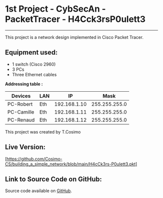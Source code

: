 # 1st Project  - CybSecAn - PacketTracer - H4Cck3rsP0ulett3
********************************************************

This project is a network design implemented in Cisco Packet Tracer.

## Equipment used:

- 1 switch (Cisco 2960)
- 3 PCs 
- Three Ethernet cables

**Addressing table :**

| Devices | LAN | IP | Mask |
|---------|-----|----|------|
| PC-Robert | Eth | 192.168.1.10 | 255.255.255.0 | 
| PC-Camille | Eth | 192.168.1.11 | 255.255.255.0 |
| PC-Renaud | Eth | 192.168.1.12 | 255.255.255.0 |


This project was created by T.Cosimo


## Live Version:
[https://github.com/Cosimo-CS/building_a_simple_network/blob/main/H4cCk3rs-P0ulett3.pkt]

## Link to Source Code on GitHub:
Source code available on [GitHub](https://github.com/Cosimo-CS/building_a_simple_network).

